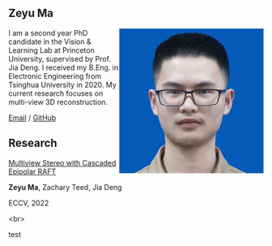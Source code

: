 ## Zeyu Ma

<img align="right" src="images/selfie.png">

I am a second year PhD candidate in the Vision & Learning Lab at Princeton University, supervised by Prof. Jia Deng. I received my B.Eng. in Electronic Engineering from Tsinghua University in 2020. My current research focuses on multi-view 3D reconstruction.



[Email](mailto:zeyum@princeton.edu)  /  [GitHub](https://github.com/mazeyu)

## Research

[Multiview Stereo with Cascaded Epipolar RAFT](https://arxiv.org/abs/2205.04502)

**Zeyu Ma**, Zachary Teed, Jia Deng

ECCV, 2022

<br\>

test